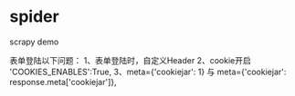 # spider
scrapy demo

表单登陆以下问题：
	1、表单登陆时，自定义Header
	2、cookie开启 'COOKIES_ENABLES':True,
	3、meta={'cookiejar': 1} 与 meta={'cookiejar': response.meta['cookiejar']},
